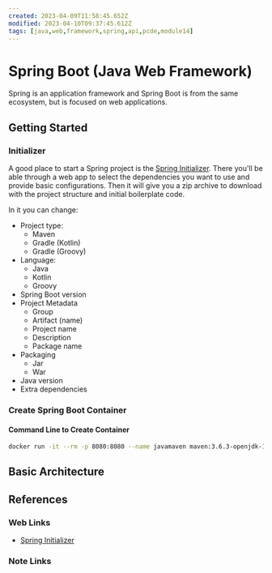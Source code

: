 ```yaml
---
created: 2023-04-09T11:58:45.652Z
modified: 2023-04-10T09:37:45.612Z
tags: [java,web,framework,spring,api,pcde,module14]
---
```

# Spring Boot (Java Web Framework)

Spring is an application framework and Spring Boot is from the same ecosystem,
but is focused on web applications.

## Getting Started

### Initializer

A good place to start a Spring project is the [Spring Initializer][spring-init].
There you'll be able through a web app to select the dependencies you want to
use and provide basic configurations.
Then it will give you a zip archive to download with the project structure
and initial boilerplate code.

In it you can change:

* Project type:
  * Maven
  * Gradle (Kotlin)
  * Gradle (Groovy)
* Language:
  * Java
  * Kotlin
  * Groovy
* Spring Boot version
* Project Metadata
  * Group
  * Artifact (name)
  * Project name
  * Description
  * Package name
* Packaging
  * Jar
  * War
* Java version
* Extra dependencies

### Create Spring Boot Container

#### Command Line to Create Container

```sh
docker run -it --rm -p 8080:8080 --name javamaven maven:3.6.3-openjdk-11 bash
```

## Basic Architecture

## References

### Web Links

* [Spring Initializer][spring-init]

<!-- Hidden References -->
[spring-init]: https://start.spring.io "Spring Initializer"

### Note Links

<!-- Hidden References -->
